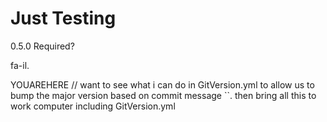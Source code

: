 # Just Testing

0.5.0
Required?


fa-il.

YOUAREHERE // want to see what i can do in GitVersion.yml to allow us to bump the major version based on commit message ``. then bring all this to work computer including GitVersion.yml
